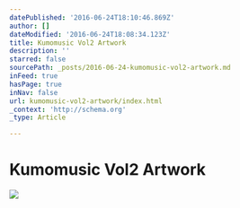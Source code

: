 ```yaml
---
datePublished: '2016-06-24T18:10:46.869Z'
author: []
dateModified: '2016-06-24T18:08:34.123Z'
title: Kumomusic Vol2 Artwork
description: ''
starred: false
sourcePath: _posts/2016-06-24-kumomusic-vol2-artwork.md
inFeed: true
hasPage: true
inNav: false
url: kumomusic-vol2-artwork/index.html
_context: 'http://schema.org'
_type: Article

---
```

# Kumomusic Vol2 Artwork
![](https://the-grid-user-content.s3-us-west-2.amazonaws.com/d8049e5a-243c-4ce3-bab7-3e87ffcb43e4.jpg)